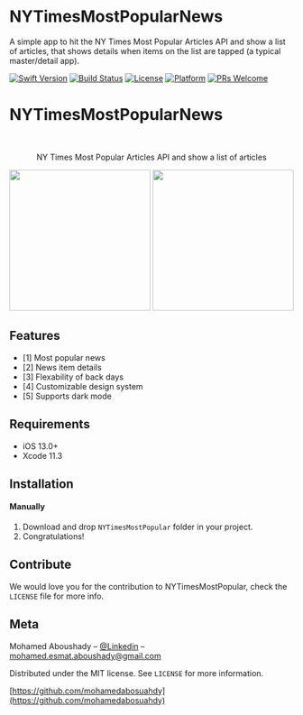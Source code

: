 # NYTimesMostPopularNews
A simple app to hit the NY Times Most Popular Articles API and show a list of articles, that shows details when items on the list are tapped (a typical master/detail app).




[![Swift Version][swift-image]][swift-url]
[![Build Status][travis-image]][travis-url]
[![License][license-image]][license-url]
[![Platform](https://img.shields.io/cocoapods/p/LFAlertController.svg?style=flat)](http://cocoapods.org/pods/LFAlertController)
[![PRs Welcome](https://img.shields.io/badge/PRs-welcome-brightgreen.svg?style=flat-square)](http://makeapullrequest.com)

# NYTimesMostPopularNews
<br />
<p align="center">
  <p align="center">
    NY Times Most Popular Articles API and show a list of articles
  </p>
</p>

<p align="center">
<img src= "https://i.ibb.co/Ld27VnB/1.png" width="250" >
<img src= "https://i.ibb.co/KFKPygX/2.png" width="250" >
</p>

## Features

- [1] Most popular news
- [2] News item details
- [3] Flexability of back days
- [4] Customizable design system
- [5] Supports dark mode

## Requirements

- iOS 13.0+
- Xcode 11.3

## Installation

#### Manually
1. Download and drop ```NYTimesMostPopular``` folder in your project.  
2. Congratulations!  



## Contribute

We would love you for the contribution to NYTimesMostPopular, check the ``LICENSE`` file for more info.

## Meta

Mohamed Aboushady – [@Linkedin](https://www.linkedin.com/in/mohamed-abou-shady-050769108/) – mohamed.esmat.aboushady@gmail.com

Distributed under the MIT license. See ``LICENSE`` for more information.

[https://github.com/mohamedabosuahdy](https://github.com/mohamedabosuahdy)

[swift-image]:https://img.shields.io/badge/swift-5.0-orange.svg
[swift-url]: https://swift.org/
[license-image]: https://img.shields.io/badge/License-MIT-blue.svg
[license-url]: LICENSE
[travis-image]: https://img.shields.io/travis/dbader/node-datadog-metrics/master.svg?style=flat-square
[travis-url]: https://travis-ci.org/dbader/node-datadog-metrics
[codebeat-image]: https://codebeat.co/badges/c19b47ea-2f9d-45df-8458-b2d952fe9dad
[codebeat-url]: https://codebeat.co/projects/github-com-vsouza-awesomeios-com
